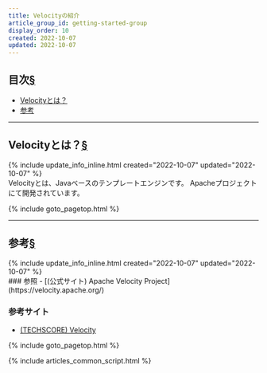 ```yaml
---
title: Velocityの紹介
article_group_id: getting-started-group
display_order: 10
created: 2022-10-07
updated: 2022-10-07
---
```


## <a name="index">目次</a><a class="heading-anchor-permalink" href="#目次">§</a>

<ul id="index_ul">
<li><a href="#Velocityとは？">Velocityとは？</a></li>
<li><a href="#参考">参考</a></li>
</ul>

* * *
## <a name="Velocityとは？">Velocityとは？</a><a class="heading-anchor-permalink" href="#Velocityとは？">§</a>
<div class="chapter-updated">{% include update_info_inline.html created="2022-10-07" updated="2022-10-07" %}</div>
Velocityとは、Javaベースのテンプレートエンジンです。  
Apacheプロジェクトにて開発されています。

{% include goto_pagetop.html %}

* * *
## <a name="参考">参考</a><a class="heading-anchor-permalink" href="#参考">§</a>
<div class="chapter-updated">{% include update_info_inline.html created="2022-10-07" updated="2022-10-07" %}</div>
### 参照
- [(公式サイト) Apache Velocity Project](https://velocity.apache.org/)

### 参考サイト
- [(TECHSCORE) Velocity](https://www.techscore.com/tech/Java/ApacheJakarta/Velocity/)

{% include goto_pagetop.html %}

{% include articles_common_script.html %}
